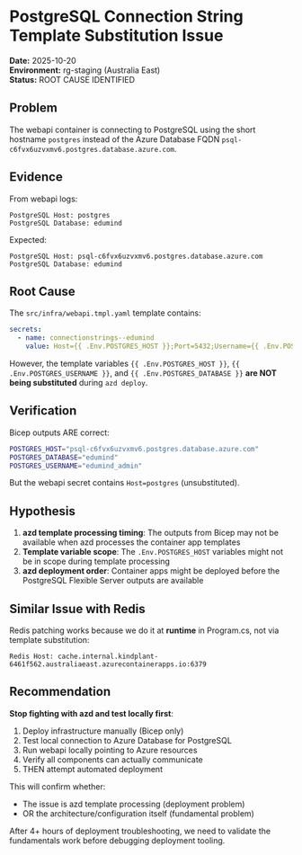 # PostgreSQL Connection String Template Substitution Issue

**Date:** 2025-10-20  
**Environment:** rg-staging (Australia East)  
**Status:** ROOT CAUSE IDENTIFIED

## Problem

The webapi container is connecting to PostgreSQL using the short hostname `postgres` instead of the Azure Database FQDN `psql-c6fvx6uzvxmv6.postgres.database.azure.com`.

## Evidence

From webapi logs:
```
PostgreSQL Host: postgres
PostgreSQL Database: edumind
```

Expected:
```
PostgreSQL Host: psql-c6fvx6uzvxmv6.postgres.database.azure.com
PostgreSQL Database: edumind
```

## Root Cause

The `src/infra/webapi.tmpl.yaml` template contains:

```yaml
secrets:
  - name: connectionstrings--edumind
    value: Host={{ .Env.POSTGRES_HOST }};Port=5432;Username={{ .Env.POSTGRES_USERNAME }};Password={{ securedParameter "postgres_password" }};Database={{ .Env.POSTGRES_DATABASE }};SslMode=Require
```

However, the template variables `{{ .Env.POSTGRES_HOST }}`, `{{ .Env.POSTGRES_USERNAME }}`, and `{{ .Env.POSTGRES_DATABASE }}` **are NOT being substituted** during `azd deploy`.

## Verification

Bicep outputs ARE correct:
```bash
POSTGRES_HOST="psql-c6fvx6uzvxmv6.postgres.database.azure.com"
POSTGRES_DATABASE="edumind"
POSTGRES_USERNAME="edumind_admin"
```

But the webapi secret contains `Host=postgres` (unsubstituted).

## Hypothesis

1. **azd template processing timing**: The outputs from Bicep may not be available when azd processes the container app templates
2. **Template variable scope**: The `.Env.POSTGRES_HOST` variables might not be in scope during template processing
3. **azd deployment order**: Container apps might be deployed before the PostgreSQL Flexible Server outputs are available

## Similar Issue with Redis

Redis patching works because we do it at **runtime** in Program.cs, not via template substitution:
```
Redis Host: cache.internal.kindplant-6461f562.australiaeast.azurecontainerapps.io:6379
```

## Recommendation

**Stop fighting with azd and test locally first**:

1. Deploy infrastructure manually (Bicep only)
2. Test local connection to Azure Database for PostgreSQL
3. Run webapi locally pointing to Azure resources
4. Verify all components can actually communicate
5. THEN attempt automated deployment

This will confirm whether:
- The issue is azd template processing (deployment problem)
- OR the architecture/configuration itself (fundamental problem)

After 4+ hours of deployment troubleshooting, we need to validate the fundamentals work before debugging deployment tooling.
